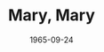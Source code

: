 ---
title: Mary, Mary
date: 1965-09-24
closing_date: 1965-10-02
layout: productions
playbill:
Theatre: Theatre Jacksonville
Venue: Little Theatre
cast:
- Bob McKellaway: Tom Nehl
- Tiffany Richards: Lois Stewart
- Oscar Nelson: Ed Heist, Jr.
- Dirk Winston: Jack Hanley
- Mary McKellaway: Sabina Meyer
crew:
- Director: George Ballis
- Production Designer: Larry Riddle
- Stage Manager: Carolyn Lieder
- Lighting:
  - Frank Berman
  - A. Ira Fink
- Costumes: Mrs. Harold L. Nearhoof
- Properties:
  - Gladys Dale
  - Esther Barnes
  - Beverly Fink
  - Joanna Coburn
  - Ellen Black
- Set Crew:
  - A. Ira Fink
  - Frank Berman
  - Charlyne Eshleman
  - Pat Cundiff
  - Gladys Dale
  - Beverly Fink
  - Dale Shuck
---